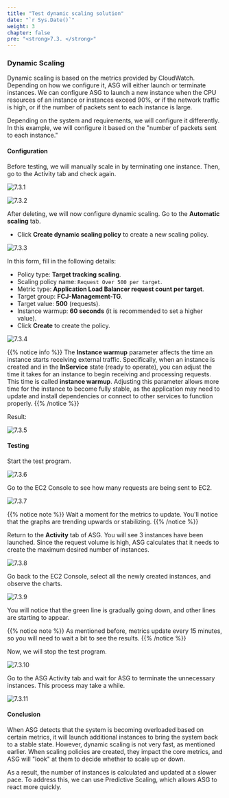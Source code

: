 ```yaml
---
title: "Test dynamic scaling solution"
date: "`r Sys.Date()`"
weight: 3
chapter: false
pre: "<strong>7.3. </strong>"
---
```


### Dynamic Scaling

Dynamic scaling is based on the metrics provided by CloudWatch. Depending on how we configure it, ASG will either launch or terminate instances. We can configure ASG to launch a new instance when the CPU resources of an instance or instances exceed 90%, or if the network traffic is high, or if the number of packets sent to each instance is large.

Depending on the system and requirements, we will configure it differently. In this example, we will configure it based on the "number of packets sent to each instance."

#### Configuration

Before testing, we will manually scale in by terminating one instance. Then, go to the Activity tab and check again.

![7.3.1](/images/7-test-solution/7.3.1.png)

![7.3.2](/images/7-test-solution/7.3.2.png)

After deleting, we will now configure dynamic scaling. Go to the **Automatic scaling** tab.

- Click **Create dynamic scaling policy** to create a new scaling policy.

![7.3.3](/images/7-test-solution/7.3.3.png)

In this form, fill in the following details:

- Policy type: **Target tracking scaling**.
- Scaling policy name: `Request Over 500 per target`.
- Metric type: **Application Load Balancer request count per target**.
- Target group: **FCJ-Management-TG**.
- Target value: **500** (requests).
- Instance warmup: **60 seconds** (it is recommended to set a higher value).
- Click **Create** to create the policy.

![7.3.4](/images/7-test-solution/7.3.4.png)

{{% notice info %}}
The **Instance warmup** parameter affects the time an instance starts receiving external traffic. Specifically, when an instance is created and in the **InService** state (ready to operate), you can adjust the time it takes for an instance to begin receiving and processing requests. This time is called **instance warmup**. Adjusting this parameter allows more time for the instance to become fully stable, as the application may need to update and install dependencies or connect to other services to function properly.
{{% /notice %}}

Result:

![7.3.5](/images/7-test-solution/7.3.5.png)

#### Testing

Start the test program.

![7.3.6](/images/7-test-solution/7.3.6.png)

Go to the EC2 Console to see how many requests are being sent to EC2.

![7.3.7](/images/7-test-solution/7.3.7.png)

{{% notice note %}}
Wait a moment for the metrics to update. You'll notice that the graphs are trending upwards or stabilizing.
{{% /notice %}}

Return to the **Activity** tab of ASG. You will see 3 instances have been launched. Since the request volume is high, ASG calculates that it needs to create the maximum desired number of instances.

![7.3.8](/images/7-test-solution/7.3.8.png)

Go back to the EC2 Console, select all the newly created instances, and observe the charts.

![7.3.9](/images/7-test-solution/7.3.9.png)

You will notice that the green line is gradually going down, and other lines are starting to appear.

{{% notice note %}}
As mentioned before, metrics update every 15 minutes, so you will need to wait a bit to see the results.
{{% /notice %}}

Now, we will stop the test program.

![7.3.10](/images/7-test-solution/7.3.10.png)

Go to the ASG Activity tab and wait for ASG to terminate the unnecessary instances. This process may take a while.

![7.3.11](/images/7-test-solution/7.3.11.png)

#### Conclusion

When ASG detects that the system is becoming overloaded based on certain metrics, it will launch additional instances to bring the system back to a stable state. However, dynamic scaling is not very fast, as mentioned earlier. When scaling policies are created, they impact the core metrics, and ASG will "look" at them to decide whether to scale up or down.

As a result, the number of instances is calculated and updated at a slower pace. To address this, we can use Predictive Scaling, which allows ASG to react more quickly.
